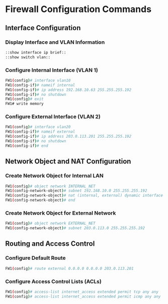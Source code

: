 
# Firewall Configuration Commands

## Interface Configuration

### Display Interface and VLAN Information
```bash
::show interface ip brief::
::show switch vlan::
```

### Configure Internal Interface (VLAN 1)
```bash
FW1(config)# interface vlan10
FW1(config-if)# nameif internal
FW1(config-if)# ip address 192.168.10.63 255.255.255.192
FW1(config-if)# no shutdown
FW1(config)# exit
FW1# write memory
```

### Configure External Interface (VLAN 2)
```bash
FW1(config)# interface vlan20
FW1(config-if)# nameif external
FW1(config-if)# ip address 203.0.113.201 255.255.255.192
FW1(config-if)# no shutdown
FW1(config-if)# end
```

## Network Object and NAT Configuration

### Create Network Object for Internal LAN
```bash
FW1(config)# object network INTERNAL_NET
FW1(config-network-object)# subnet 192.168.10.0 255.255.255.192
FW1(config-network-object)# nat (internal, external) dynamic interface
FW1(config-network-object)# end
```

### Create Network Object for External Network
```bash
FW1(config)# object network EXTERNAL_NET
FW1(config-network-object)# subnet 203.0.113.0 255.255.255.192
```

## Routing and Access Control

### Configure Default Route
```bash
FW1(config)# route external 0.0.0.0 0.0.0.0 203.0.113.201
```

### Configure Access Control Lists (ACLs)
```bash
FW1(config)# access-list internet_access extended permit tcp any any
FW1(config)# access-list internet_access extended permit icmp any any
```
